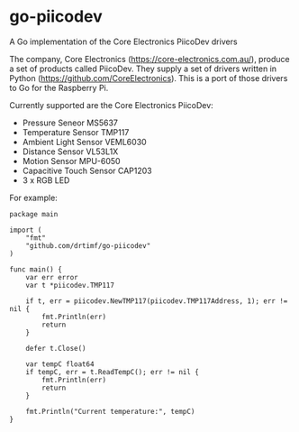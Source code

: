 # go-piicodev
A Go implementation of the Core Electronics PiicoDev drivers

The company, Core Electronics (https://core-electronics.com.au/), produce a set of products called PiicoDev.  They supply a set of drivers written in Python (https://github.com/CoreElectronics).  This is a port of those drivers to Go for the Raspberry Pi.

Currently supported are the Core Electronics PiicoDev:
* Pressure Seneor MS5637
* Temperature Sensor TMP117
* Ambient Light Sensor VEML6030
* Distance Sensor VL53L1X
* Motion Sensor MPU-6050
* Capacitive Touch Sensor CAP1203
* 3 x RGB LED

For example:
```
package main

import (
	"fmt"
	"github.com/drtimf/go-piicodev"
)

func main() {
	var err error
	var t *piicodev.TMP117

	if t, err = piicodev.NewTMP117(piicodev.TMP117Address, 1); err != nil {
		fmt.Println(err)
		return
	}

	defer t.Close()

	var tempC float64
	if tempC, err = t.ReadTempC(); err != nil {
		fmt.Println(err)
		return
	}

	fmt.Println("Current temperature:", tempC)
}
```

